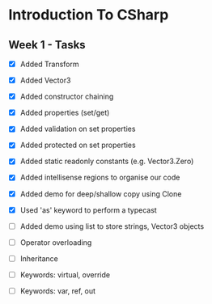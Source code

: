 # Introduction To CSharp

## Week 1 - Tasks
- [x] Added Transform
- [x] Added Vector3
- [x] Added constructor chaining
- [x] Added properties (set/get)
- [x] Added validation on set properties
- [x] Added protected on set properties
- [x] Added static readonly constants (e.g. Vector3.Zero)
- [x] Added intellisense regions to organise our code
- [x] Added demo for deep/shallow copy using Clone
- [x] Used 'as' keyword to perform a typecast
- [ ] Added demo using list to store strings, Vector3 objects
- [ ] Operator overloading
- [ ] Inheritance
- [ ] Keywords: virtual, override
- [ ] Keywords: var, ref, out

